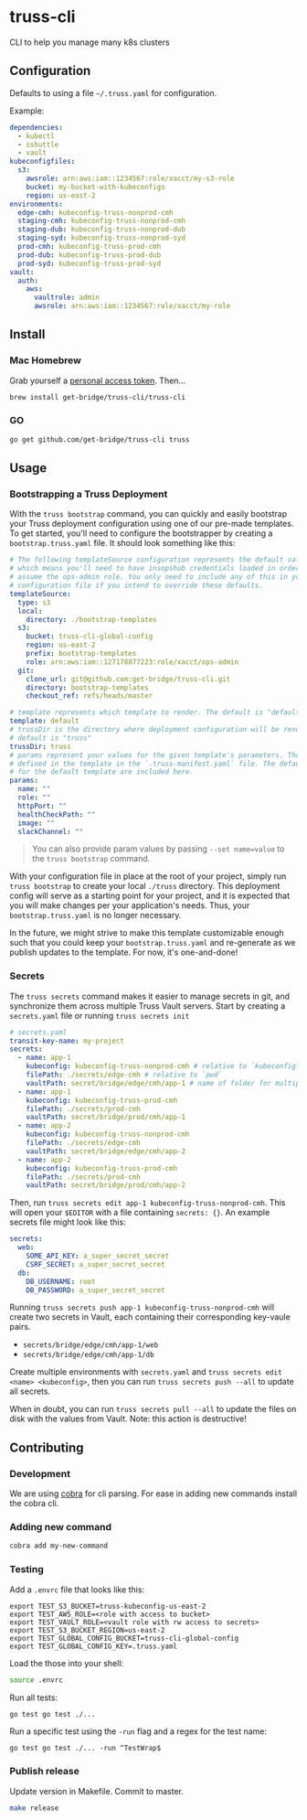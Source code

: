 # truss-cli

CLI to help you manage many k8s clusters

## Configuration

Defaults to using a file `~/.truss.yaml` for configuration.

Example:

```yaml
dependencies:
  - kubectl
  - sshuttle
  - vault
kubeconfigfiles:
  s3:
    awsrole: arn:aws:iam::1234567:role/xacct/my-s3-role
    bucket: my-bucket-with-kubeconfigs
    region: us-east-2
environments:
  edge-cmh: kubeconfig-truss-nonprod-cmh
  staging-cmh: kubeconfig-truss-nonprod-cmh
  staging-dub: kubeconfig-truss-nonprod-dub
  staging-syd: kubeconfig-truss-nonprod-syd
  prod-cmh: kubeconfig-truss-prod-cmh
  prod-dub: kubeconfig-truss-prod-dub
  prod-syd: kubeconfig-truss-prod-syd
vault:
  auth:
    aws:
      vaultrole: admin
      awsrole: arn:aws:iam::1234567:role/xacct/my-role
```

## Install

### Mac Homebrew

Grab yourself a [personal access token](https://github.com/settings/tokens/new?scopes=repo&description=Homebrew%20for%20Bridge%20VPN%20CLI). Then...

```sh
brew install get-bridge/truss-cli/truss-cli
```

### GO

```sh
go get github.com/get-bridge/truss-cli truss
```

## Usage

### Bootstrapping a Truss Deployment

With the `truss bootstrap` command, you can quickly and easily bootstrap your
Truss deployment configuration using one of our pre-made templates. To get
started, you'll need to configure the bootstrapper by creating a
`bootstrap.truss.yaml` file. It should look something like this:

```yaml
# The following templateSource configuration represents the default values,
# which means you'll need to have insopshub credentials loaded in order to
# assume the ops-admin role. You only need to include any of this in your local
# configuration file if you intend to override these defaults.
templateSource:
  type: s3
  local:
    directory: ./bootstrap-templates
  s3:
    bucket: truss-cli-global-config
    region: us-east-2
    prefix: bootstrap-templates
    role: arn:aws:iam::127178877223:role/xacct/ops-admin
  git:
    clone_url: git@github.com:get-bridge/truss-cli.git
    directory: bootstrap-templates
    checkout_ref: refs/heads/master

# template represents which template to render. The default is "default"
template: default
# trussDir is the directory where deployment configuration will be rendered. The
# default is "truss"
trussDir: truss
# params represent your values for the given template's parameters. They are
# defined in the template in the `.truss-manifest.yaml` file. The default values
# for the default template are included here.
params:
  name: ""
  role: ""
  httpPort: ""
  healthCheckPath: ""
  image: ""
  slackChannel: ""
```

> You can also provide param values by passing `--set name=value` to the
> `truss bootstrap` command.

With your configuration file in place at the root of your project, simply run
`truss bootstrap` to create your local `./truss` directory. This deployment
config will serve as a starting point for your project, and it is expected that
you will make changes per your application's needs. Thus, your
`bootstrap.truss.yaml` is no longer necessary.

In the future, we might strive to make this template customizable enough such
that you could keep your `bootstrap.truss.yaml` and re-generate as we publish
updates to the template. For now, it's one-and-done!

### Secrets

The `truss secrets` command makes it easier to manage secrets in git, and
synchronize them across multiple Truss Vault servers. Start by creating a
`secrets.yaml` file or running `truss secrets init`

```yaml
# secrets.yaml
transit-key-name: my-project
secrets:
  - name: app-1
    kubeconfig: kubeconfig-truss-nonprod-cmh # relative to `kubeconfigfiles.directory` in `~/.truss.yaml`
    filePath: ./secrets/edge-cmh # relative to `pwd`
    vaultPath: secret/bridge/edge/cmh/app-1 # name of folder for multiple vault secrets
  - name: app-1
    kubeconfig: kubeconfig-truss-prod-cmh
    filePath: ./secrets/prod-cmh
    vaultPath: secret/bridge/prod/cmh/app-1
  - name: app-2
    kubeconfig: kubeconfig-truss-nonprod-cmh
    filePath: ./secrets/edge-cmh
    vaultPath: secret/bridge/edge/cmh/app-2
  - name: app-2
    kubeconfig: kubeconfig-truss-prod-cmh
    filePath: ./secrets/prod-cmh
    vaultPath: secret/bridge/prod/cmh/app-2
```

Then, run `truss secrets edit app-1 kubeconfig-truss-nonprod-cmh`. This will
open your `$EDITOR` with a file containing `secrets: {}`. An example secrets
file might look like this:

```yaml
secrets:
  web:
    SOME_API_KEY: a_super_secret_secret
    CSRF_SECRET: a_super_secret_secret
  db:
    DB_USERNAME: root
    DB_PASSWORD: a_super_secret_secret
```

Running `truss secrets push app-1 kubeconfig-truss-nonprod-cmh` will create two
secrets in Vault, each containing their corresponding key-vaule pairs.

- `secrets/bridge/edge/cmh/app-1/web`
- `secrets/bridge/edge/cmh/app-1/db`

Create multiple environments with `secrets.yaml` and
`truss secrets edit <name> <kubeconfig>`, then you can run
`truss secrets push --all` to update all secrets.

When in doubt, you can run `truss secrets pull --all` to update the files on
disk with the values from Vault. Note: this action is destructive!

## Contributing

### Development

We are using [cobra][1] for cli parsing. For ease in
adding new commands install the cobra cli.

### Adding new command

```sh
cobra add my-new-command
```

### Testing
Add a `.envrc` file that looks like this:
```
export TEST_S3_BUCKET=truss-kubeconfig-us-east-2
export TEST_AWS_ROLE=<role with access to bucket>
export TEST_VAULT_ROLE=<vault role with rw access to secrets>
export TEST_S3_BUCKET_REGION=us-east-2
export TEST_GLOBAL_CONFIG_BUCKET=truss-cli-global-config
export TEST_GLOBAL_CONFIG_KEY=.truss.yaml
```

Load the those into your shell:
```sh
source .envrc
```

Run all tests:

```sh
go test go test ./...
```

Run a specific test using the `-run` flag and a regex for the test name:

```
go test go test ./... -run ^TestWrap$
```

[1]: https://github.com/spf13/cobra#installing

### Publish release

Update version in Makefile. Commit to master.

```sh
make release
```
